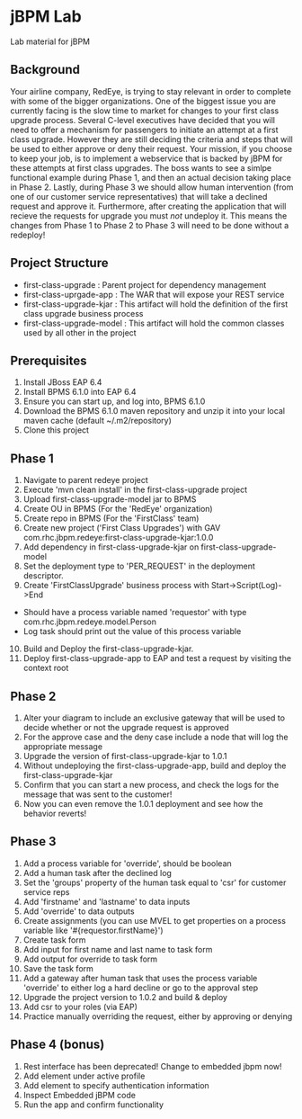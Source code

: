 jBPM Lab
========
Lab material for jBPM


## Background ##
Your airline company, RedEye, is trying to stay relevant in order to complete with some of the bigger organizations. One of the biggest issue you are currently facing is the slow time to market for changes to your first class upgrade process. Several C-level executives have decided that you will need to offer a mechanism for passengers to initiate an attempt at a first class upgrade. However they are still deciding the criteria and steps that will be used to either approve or deny their request. Your mission, if you choose to keep your job, is to implement a webservice that is backed by jBPM for these attempts at first class upgrades. The boss wants to see a simlpe functional example during Phase 1, and then an actual decision taking place in Phase 2. Lastly, during Phase 3 we should allow human intervention (from one of our customer service representatives) that will take a declined request and approve it. Furthermore, after creating the application that will recieve the requests for upgrade you must _not_ undeploy it. This means the changes from Phase 1 to Phase 2 to Phase 3 will need to be done without a redeploy!


## Project Structure ##
* first-class-upgrade : Parent project for dependency management
* first-class-uprgade-app : The WAR that will expose your REST service
* first-class-upgrade-kjar : This artifact will hold the definition of the first class upgrade business process
* first-class-upgrade-model : This artifact will hold the common classes used by all other in the project

## Prerequisites ##
1. Install JBoss EAP 6.4
2. Install BPMS 6.1.0 into EAP 6.4
3. Ensure you can start up, and log into, BPMS 6.1.0
4. Download the BPMS 6.1.0 maven repository and unzip it into your local maven cache (default ~/.m2/repository)
5. Clone this project


## Phase 1 ##
1. Navigate to parent redeye project
2. Execute 'mvn clean install' in the first-class-upgrade project
3. Upload first-class-upgrade-model jar to BPMS
4. Create OU in BPMS (For the 'RedEye' organization)
5. Create repo in BPMS (For the 'FirstClass' team)
6. Create new project ('First Class Upgrades') with GAV com.rhc.jbpm.redeye:first-class-upgrade-kjar:1.0.0
7. Add dependency in first-class-upgrade-kjar on first-class-upgrade-model
8. Set the deployment type to 'PER_REQUEST' in the deployment descriptor.
9. Create 'FirstClassUpgrade' business process with Start->Script(Log)->End
* Should have a process variable named 'requestor' with type com.rhc.jbpm.redeye.model.Person
* Log task should print out the value of this process variable
10. Build and Deploy the first-class-upgrade-kjar.
11. Deploy first-class-upgrade-app to EAP and test a request by visiting the context root

## Phase 2 ##
1. Alter your diagram to include an exclusive gateway that will be used to decide whether or not the upgrade request is approved
2. For the approve case and the deny case include a node that will log the appropriate message
3. Upgrade the version of first-class-upgrade-kjar to 1.0.1
4. Without undeploying the first-class-upgrade-app, build and deploy the first-class-upgrade-kjar 
5. Confirm that you can start a new process, and check the logs for the message that was sent to the customer!
6. Now you can even remove the 1.0.1 deployment and see how the behavior reverts!

## Phase 3 ##
1. Add a process variable for 'override', should be boolean
2. Add a human task after the declined log
3. Set the 'groups' property of the human task equal to 'csr' for customer service reps
4. Add 'firstname' and 'lastname' to data inputs
5. Add 'override' to data outputs
6. Create assignments (you can use MVEL to get properties on a process variable like '#{requestor.firstName}')
7. Create task form
8. Add input for first name and last name to task form
9. Add output for override to task form
10. Save the task form
11. Add a gateway after human task that uses the process variable 'override' to either log a hard decline or go to the approval step
12. Upgrade the project version to 1.0.2 and build & deploy
13. Add csr to your roles (via EAP)
14. Practice manually overriding the request, either by approving or denying

## Phase 4 (bonus) ##
1. Rest interface has been deprecated! Change to embedded jbpm now!
2. Add <repository> element under active profile
3. Add <server> element to specify authentication information
4. Inspect Embedded jBPM code
5. Run the app and confirm functionality
